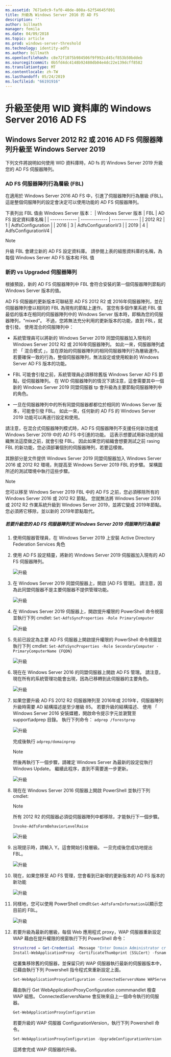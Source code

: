 ```yaml
---
ms.assetid: 7671e0c9-faf0-40de-808a-62f54645f891
title: 升級為 Windows Server 2016 的 AD FS
description: ''
author: billmath
manager: femila
ms.date: 04/09/2018
ms.topic: article
ms.prod: windows-server-threshold
ms.technology: identity-adfs
ms.author: billmath
ms.openlocfilehash: c8e72f1075b984506f9f992cd45cf853b50bddeb
ms.sourcegitcommit: 0b5fd4dc4148b92480db04e4dc22e139dcff8582
ms.translationtype: MT
ms.contentlocale: zh-TW
ms.lasthandoff: 05/24/2019
ms.locfileid: "66191916"
---
```

# <a name="upgrading-to-ad-fs-in-windows-server-2016-using-a-wid-database"></a>升級至使用 WID 資料庫的 Windows Server 2016 AD FS



## <a name="upgrading-a-windows-server-2012-r2-or-2016-ad-fs-farm-to-windows-server-2019"></a>Windows Server 2012 R2 或 2016 AD FS 伺服器陣列升級至 Windows Server 2019
下列文件將說明如何使用 WID 資料庫時，AD fs 的 Windows Server 2019 升級您的 AD FS 伺服器陣列。  

### <a name="ad-fs-farm-behavior-levels-fbl"></a>AD FS 伺服器陣列行為層級 (FBL)  
在適用於 Windows Server 2016 AD FS 中，引進了伺服器陣列行為層級 (FBL)。 這是整個伺服陣列的設定會決定可以使用功能的 AD FS 伺服器陣列。

下表列出 FBL 值由 Windows Server 版本：
| Windows Server 版本  | FBL | AD FS 設定資料庫名稱 |
| ------------- | ------------- | ------------- |
| 2012 R2  | 1  | AdfsConfiguration |
| 2016  | 3  | AdfsConfigurationV3 |
| 2019  | 4  | AdfsConfigurationV4 |

> [!NOTE]  
> 升級 FBL 會建立新的 AD FS 設定資料庫。  請參閱上表的組態資料庫的名稱，為每個 Windows Server AD FS 版本和 FBL 值

### <a name="new-vs-upgraded-farms"></a>新的 vs Upgraded 伺服器陣列
根據預設，新的 AD FS 伺服器陣列中 FBL 會符合安裝的第一個伺服器陣列節點的 Windows Server 版本的值。  

AD FS 伺服器的更新版本可聯結至 AD FS 2012 R2 或 2016年伺服器陣列，並在伺服器陣列會以相同的 FBL 為現有的節點上運作。 當您有多個作業系統 FBL 值最低的版本在相同的伺服器陣列中的 Windows Server 版本時，即稱為您的伺服器陣列，"mixed"。 不過，您將無法充分利用的更新版本的功能，直到 FBL，就會引發。 使用混合的伺服陣列中：  

-   系統管理員可以將新的 Windows Server 2019 同盟伺服器加入現有的 Windows Server 2012 R2 或 2016年伺服器陣列。 如此一來，伺服器陣列處於 「 混合模式 」，並在原始的伺服器陣列的相同伺服器陣列行為層級運作。 若要確保一致的行為，整個伺服器陣列，無法設定或使用較新的 Windows Server AD FS 版本的功能。  

- FBL 可能會引發之前，系統管理員必須移除舊版 Windows Server AD FS 節點，從伺服器陣列。  在 WID 伺服器陣列的情況下請注意，這會需要其中一個新的 Windows Server 2019 同盟伺服器 tp 會升級為主要節點伺服器陣列中的角色。

-   一旦在伺服器陣列中的所有同盟伺服器都都位於相同的 Windows Server 版本，可能會引發 FBL。  如此一來，任何新的 AD FS 的 Windows Server 2019 功能可以再進行設定和使用。

請注意，在混合式伺服器陣列模式時，AD FS 伺服器陣列不支援任何新功能或 Windows Server 2019 中的 AD FS 中引進的功能。 這表示想要試用新功能的組織無法這麼做之前，就會引發 FBL。 因此如果您的組織會想要測試之前 rasing FBL 的新功能，您必須部署個別的伺服器陣列，若要這樣做。  

其餘部分是文件提供 Windows Server 2019 同盟伺服器加入 Windows Server 2016 或 2012 R2 環境，則提高至 Windows Server 2019 FBL 的步驟。 架構圖所述的測試環境中執行這些步驟。  

> [!NOTE]  
> 您可以移至 Windows Server 2019 FBL 中的 AD FS 之前，您必須移除所有的 Windows Server 2016 或 2012 R2 節點。 您就無法將 Windows Server 2016 或 2012 R2 作業系統升級到 Windows Server 2019，並將它變成 2019年節點。 您必須將它移除，並以新的 2019年節點取代。



##### <a name="to-upgrade-your-ad-fs-farm-to-windows-server-2019-farm-behavior-level"></a>若要升級您的 AD FS 伺服器陣列至 Windows Server 2019 伺服陣列行為層級  

1.  使用伺服器管理員，在 Windows Server 2019 上安裝 Active Directory Federation Services 角色

2.  使用 AD FS 設定精靈，將新的 Windows Server 2019 伺服器加入現有的 AD FS 伺服器陣列。  

    ![升級](media/Upgrading-to-AD-FS-in-Windows-Server-2016/ADFS_Mixed_1.png)  

3.  在 Windows Server 2019 同盟伺服器上，開啟 [AD FS 管理]。 請注意，因為此同盟伺服器不是主要伺服器不提供管理功能。  

    ![升級](media/Upgrading-to-AD-FS-in-Windows-Server-2016/ADFS_Mixed_3.png)  

4.  在 Windows Server 2019 伺服器上，開啟提升權限的 PowerShell 命令視窗並執行下列 cmdlet: `Set-AdfsSyncProperties -Role PrimaryComputer`

    ![升級](media/Upgrading-to-AD-FS-in-Windows-Server-2016/ADFS_Mixed_4.png)  

5.  先前已設定為主要 AD FS 伺服器上開啟提升權限的 PowerShell 命令視窗並執行下列 cmdlet: `Set-AdfsSyncProperties -Role SecondaryComputer -PrimaryComputerName {FQDN} `

    ![升級](media/Upgrading-to-AD-FS-in-Windows-Server-2016/ADFS_Mixed_5.png)  

6.  現在在 Windows Server 2016 的同盟伺服器上開啟 AD FS 管理。 請注意，現在所有的系統管理功能會出現，因為已移轉到此伺服器的主要角色。  

    ![升級](media/Upgrading-to-AD-FS-in-Windows-Server-2016/ADFS_Mixed_6.png)  

7.  如果您要升級 AD FS 2012 R2 伺服器陣列至 2016年或 2019年，伺服器陣列升級時需要 AD 結構描述是至少層級 85。  若要升級的結構描述、 使用 「 Windows Server 2016 安裝媒體，開啟命令提示字元並瀏覽至 support\adprep 目錄。 執行下列命令：  `adprep /forestprep`

    ![升級](media/Upgrading-to-AD-FS-in-Windows-Server-2016/ADFS_Mixed_7.png)  

    完成後執行 `adprep/domainprep`
    >[!NOTE]
    >然後再執行下一個步驟，請確定 Windows Server 為最新的設定從執行 Windows Update。 繼續此程序，直到不需要進一步更新。
    >

    ![升級](media/Upgrading-to-AD-FS-in-Windows-Server-2016/ADFS_Mixed_8.png)  

8. 現在在 Windows Server 2016 伺服器上開啟 PowerShell 並執行下列 cmdlet:
    >[!NOTE]
    > 所有 2012 R2 的伺服器必須從伺服器陣列中都移除，才能執行下一個步驟。

    `Invoke-AdfsFarmBehaviorLevelRaise`  

    ![升級](media/Upgrading-to-AD-FS-in-Windows-Server-2016/ADFS_Mixed_9.png)  

9. 出現提示時，請輸入 Y。這會開始引發層級。 一旦完成後您成功地提出 FBL。  

    ![升級](media/Upgrading-to-AD-FS-in-Windows-Server-2016/ADFS_Mixed_10.png)  

10. 現在，如果您移至 AD FS 管理，您會看到已新增的更新版本的 AD FS 版本的新功能

    ![升級](media/Upgrading-to-AD-FS-in-Windows-Server-2016/ADFS_Mixed_12.png)  

11. 同樣地，您可以使用 PowerShell cmdlt:`Get-AdfsFarmInformation`以顯示您目前的 FBL。  

    ![升級](media/Upgrading-to-AD-FS-in-Windows-Server-2016/ADFS_Mixed_13.png)  

12. 若要升級為最新的層級，每個 Web 應用程式 proxy，WAP 伺服器重新設定 WAP 藉由在提升權限的視窗執行下列 PowerShell 命令：  
    ```powershell
    $trustcred = Get-Credential -Message "Enter Domain Administrator credentials"
    Install-WebApplicationProxy -CertificateThumbprint {SSLCert} -fsname fsname -FederationServiceTrustCredential $trustcred  
    ```
    從叢集移除舊的伺服器，並保留只的 WAP 伺服器執行最新的伺服器版本中，已藉由執行下列 Powershell 指令程式來重新設定上面。
    ```powershell
    Set-WebApplicationProxyConfiguration -ConnectedServersName WAPServerName1, WAPServerName2
    ```
    藉由執行 Get WebApplicationProxyConfiguration commmandlet 檢查 WAP 組態。 ConnectedServersName 會反映來自上一個命令執行的伺服器。
    ```powershell
    Get-WebApplicationProxyConfiguration
    ```
    若要升級的 WAP 伺服器 ConfigurationVersion，執行下列 Powershell 命令。
    ```powershell
    Set-WebApplicationProxyConfiguration -UpgradeConfigurationVersion
    ```
    這將會完成 WAP 伺服器的升級。
